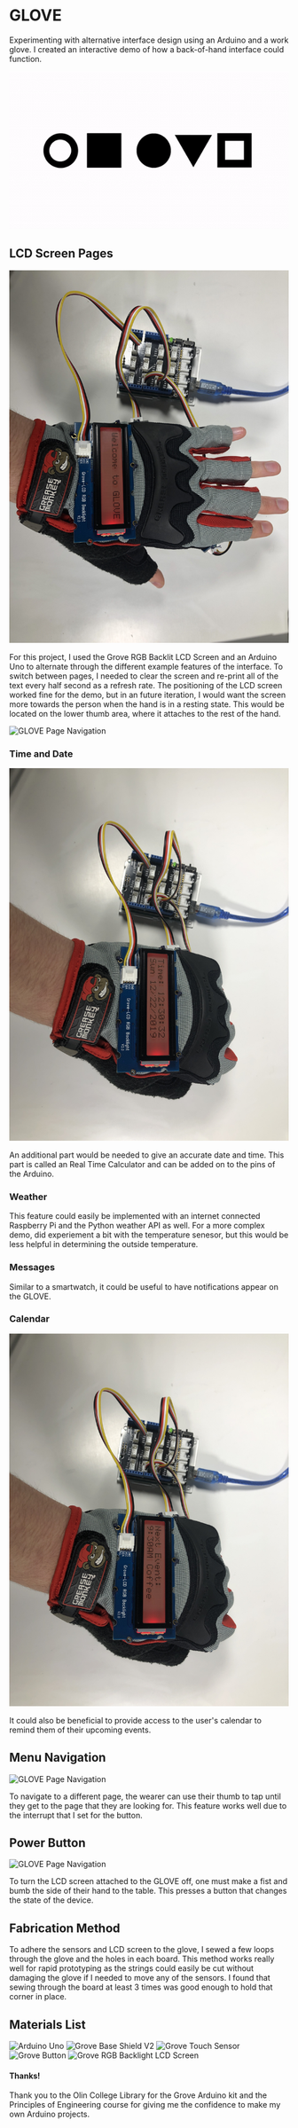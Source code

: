 # GLOVE
Experimenting with alternative interface design using an Arduino and a work glove. I created an interactive demo of how a back-of-hand interface could function. 

![GLOVE Animated Logo](AnimatedLogo.gif)

## LCD Screen Pages

![GLOVE Welcome](images/welcome.jpeg)

For this project, I used the Grove RGB Backlit LCD Screen and an Arduino Uno to alternate through the different example features of the interface. To switch between pages, I needed to clear the screen and re-print all of the text every half second as a refresh rate. The positioning of the LCD screen worked fine for the demo, but in an future iteration, I would want the screen more towards the person when the hand is in a resting state. This would be located on the lower thumb area, where it attaches to the rest of the hand. 

![GLOVE Page Navigation](menu.gif)

### Time and Date

![GLOVE Welcome](images/Time.jpeg)

An additional part would be needed to give an accurate date and time. This part is called an Real Time Calculator and can be added on to the pins of the Arduino. 

### Weather

This feature could easily be implemented with an internet connected Raspberry Pi and the Python weather API as well. For a more complex demo, did experiement a bit with the temperature senesor, but this would be less helpful in determining the outside temperature. 

### Messages

Similar to a smartwatch, it could be useful to have notifications appear on the GLOVE. 

### Calendar

![GLOVE Welcome](images/event.jpeg)

It could also be beneficial to provide access to the user's calendar to remind them of their upcoming events.


## Menu Navigation

![GLOVE Page Navigation](https://media.giphy.com/media/H7lsme6jIfvdvkTIBS/giphy.gif)

To navigate to a different page, the wearer can use their thumb to tap until they get to the page that they are looking for. This feature works well due to the interrupt that I set for the button. 

## Power Button

![GLOVE Page Navigation](https://media.giphy.com/media/mBefXPKR1n9dOyxih0/giphy.gif)

To turn the LCD screen attached to the GLOVE off, one must make a fist and bumb the side of their hand to the table. This presses a button that changes the state of the device.

## Fabrication Method

To adhere the sensors and LCD screen to the glove, I sewed a few loops through the glove and the holes in each board. This method works really well for rapid prototyping as the strings could easily be cut without damaging the glove if I needed to move any of the sensors. I found that sewing through the board at least 3 times was good enough to hold that corner in place.

## Materials List

![Arduino Uno](https://store.arduino.cc/usa/arduino-uno-rev3)
![Grove Base Shield V2](http://wiki.seeedstudio.com/Base_Shield_V2/)
![Grove Touch Sensor](http://wiki.seeedstudio.com/Grove-Touch_Sensor/)
![Grove Button](http://wiki.seeedstudio.com/Grove-Button/)
![Grove RGB Backlight LCD Screen](http://wiki.seeedstudio.com/Grove-LCD_RGB_Backlight/)

#### Thanks!
Thank you to the Olin College Library for the Grove Arduino kit and the Principles of Engineering course for giving me the confidence to make my own Arduino projects.
